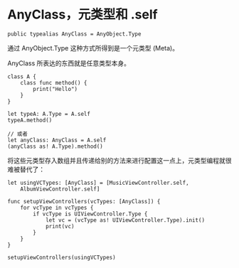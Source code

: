 # AnyClass，元类型和 .self

	public typealias AnyClass = AnyObject.Type
	
通过 AnyObject.Type 这种方式所得到是一个元类型 (Meta)。

AnyClass 所表达的东西就是任意类型本身。

	class A {
	    class func method() {
	        print("Hello")
	    }
	}
	
	let typeA: A.Type = A.self
	typeA.method()
	
	// 或者
	let anyClass: AnyClass = A.self
	(anyClass as! A.Type).method()
	
将这些元类型存入数组并且传递给别的方法来进行配置这一点上，元类型编程就很难被替代了：

	let usingVCTypes: [AnyClass] = [MusicViewController.self,
	    AlbumViewController.self]
	
	func setupViewControllers(vcTypes: [AnyClass]) {
	    for vcType in vcTypes {
	        if vcType is UIViewController.Type {
	            let vc = (vcType as! UIViewController.Type).init()
	            print(vc)
	        }
	    }
	}
	
	setupViewControllers(usingVCTypes)

